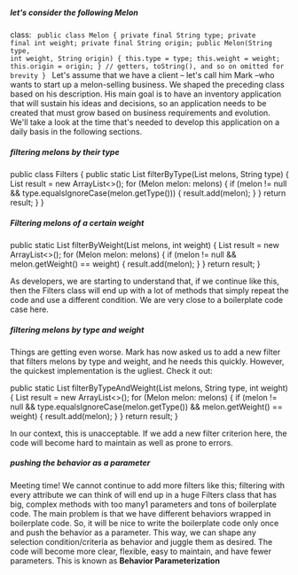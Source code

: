 ##### let's consider the following  Melon
class:
<code>
public class Melon {
private final String type;
private final int weight;
private final String origin;
public Melon(String type, int weight, String origin) {
this.type = type;
this.weight = weight;
this.origin = origin;
}
// getters, toString(), and so on omitted for brevity
}
</code>
Let's assume that we have a client – let's call him Mark –who
wants to start up a melon-selling business. We shaped the
preceding class based on his description. His main goal is to
have an inventory application that will sustain his ideas and
decisions, so an application needs to be created that must grow
based on business requirements and evolution. We'll take a
look at the time that's needed to develop this application on a
daily basis in the following sections.

##### filtering melons by their type
public class Filters {
    public static List<Melon> filterByType(List<Melon> melons, String type) {
        List<Melon> result = new ArrayList<>();
        for (Melon melon: melons) {
            if (melon != null && type.equalsIgnoreCase(melon.getType())) {
            result.add(melon);
            }
        }
        return result;
    }
}
##### Filtering melons of a certain weight

public static List<Melon> filterByWeight(List<Melon> melons, int weight) {
    List<Melon> result = new ArrayList<>();
    for (Melon melon: melons) {
        if (melon != null && melon.getWeight() == weight) {
        result.add(melon);
        }
    }
    return result;
}

As developers, we are starting to understand
that, if we continue like this, then the Filters class will end up
with a lot of methods that simply repeat the code and use a
different condition. We are very close to a boilerplate code case
here.

##### filtering melons by type and weight

Things are getting even worse. Mark has now asked us to add a
new filter that filters melons by type and weight, and he needs
this quickly. However, the quickest implementation is the
ugliest. Check it out:

public static List<Melon> filterByTypeAndWeight(List<Melon> melons, String type, int weight) {
    List<Melon> result = new ArrayList<>();
    for (Melon melon: melons) {
        if (melon != null && type.equalsIgnoreCase(melon.getType()) && melon.getWeight() == weight) {
            result.add(melon);
        }
    }
    return result;
}

In our context, this is unacceptable. If we add a new filter
criterion here, the code will become hard to maintain as well as
prone to errors.

##### pushing the behavior as a parameter

Meeting time! We cannot continue to add more filters like this;
filtering with every attribute we can think of will end up in a
huge Filters class that has big, complex methods with too many1
parameters and tons of boilerplate code.
The main problem is that we have different behaviors wrapped
in boilerplate code. So, it will be nice to write
the boilerplate code only once and push the behavior as a
parameter. This way, we can shape any selection
condition/criteria as behavior and juggle them as desired. The
code will become more clear, flexible, easy to maintain, and
have fewer parameters.
This is known as <b>Behavior Parameterization</b>
